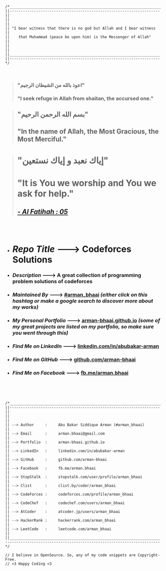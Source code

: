 ```text
/*______________________________________________________________________
||--------------------------------------------------------------------||
||                                                                    ||
|| "I bear witness that there is no god but Allah and I bear witness  ||
||    that Muhammad (peace be upon him) is the Messenger of Allah"    ||
||                                                                    ||
||____________________________________________________________________||
||--------------------------------------------------------------------*/
```
<br />

> ### "اعوذ بالله من الشیطان الرجیم"
> ### "I seek refuge in Allah from shaitan, the accursed one."
 
> ## "بسم الله الرحمن الرحيم"
> ## "In the name of Allah, the Most Gracious, the Most Merciful."
 
> # "إياك نعبد و إياك نستعين"
> # "It is You we worship and You we ask for help."
> ## [*- Al Fatihah : 05*](https://quran.com/1/5?translations=20)
<br />
<br />


* # *Repo Title* ---> **Codeforces Solutions**
* ### *Description* ---> **A great collection of programming problem solutions of codeforces**
* ### *Maintained By* ---> **[#arman_bhaai](https://www.google.com/search?q=%23arman_bhaai&oq=%23arman_bhaai)** *(either click on this hashtag or make a google search to discover more about my works)*
* ### *My Personal Portfolio* ---> **[arman-bhaai.github.io](https://arman-bhaai.github.io)** *(some of my great projects are listed on my portfolio, so make sure you went through this)*
* ### *Find Me on LinkedIn* ---> **[linkedin.com/in/abubakar-arman](https://www.linkedin.com/in/abubakar-arman)**
* ### *Find Me on GitHub* ---> **[github.com/arman-bhaai](https://github.com/arman-bhaai)**
* ### *Find Me on Facebook* ---> **[fb.me/arman.bhaai](https://www.facebook.com/arman.bhaai)**
<br />
<br />
<br />

```text
/*______________________________________________________________________
||--------------------------------------------------------------------||
||                                                                    ||
|| --> Author     :     Abu Bakar Siddique Arman (#arman_bhaai)       ||
|| --> Email      :     arman.bhaai@gmail.com                         ||
|| --> Portfolio  :     arman-bhaai.github.io                         ||
|| --> LinkedIn   :     linkedin.com/in/abubakar-arman                ||
|| --> GitHub     :     github.com/arman-bhaai                        ||
|| --> Facebook   :     fb.me/arman.bhaai                             ||
|| --> StopStalk  :     stopstalk.com/user/profile/arman_bhaai        ||
|| --> Clist      :     clist.by/coder/arman_bhaai                    ||
|| --> CodeForces :     codeforces.com/profile/arman_bhaai            ||
|| --> CodeChef   :     codechef.com/users/arman_bhaai                ||
|| --> AtCoder    :     atcoder.jp/users/arman_bhaai                  ||
|| --> HackerRank :     hackerrank.com/arman_bhaai                    ||
|| --> LeetCode   :     leetcode.com/arman_bhaai                      ||
||____________________________________________________________________||
----------------------------------------------------------------------*/

// I believe in OpenSource. So, any of my code snippets are Copyright-Free.
// <3 Happy Coding <3
```